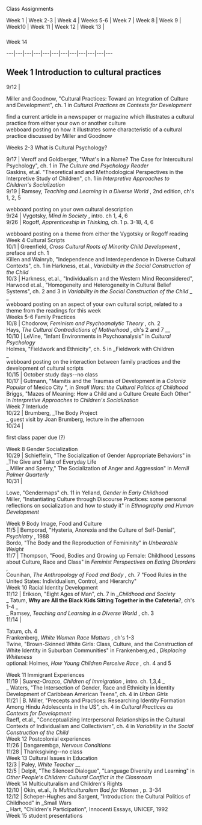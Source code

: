 

Class Assignments

Week 1 | Week 2-3 | Week 4  | Weeks 5-6  | Week 7  | Week 8  | Week 9  |
Week10  | Week 11 | Week 12 | Week 13 |

###  
Week 14  
  
---|---|---|---|---|---|---|---|---|---|---|---  
  




Week 1 Introduction to cultural practices  
---  
9/12 |

Miller and Goodnow, "Cultural Practices: Toward an Integration of Culture and
Development", ch. 1 in _Cultural Practices as Contexts for Development_  
  
find a current article in a newspaper or magazine which illustrates a cultural
practice from either your own or another culture  
webboard posting on how it illustrates some characteristic of a cultural
practice discussed by Miller and Goodnow  
  
Weeks 2-3 What is Cultural Psychology?  
  
9/17 | Veroff and Goldberger, "What's in a Name? The Case for Intercultural
Psychology", ch. 1 in _The Culture and Psychology Reader_  
Gaskins, et.al.  "Theoretical and and Methodological Perspectives in the
Interpretive Study of Children", ch. 1 in _Interpretive Approaches to
Children's Socialization_  
9/19 | Ramsey, _Teaching and Learning in a Diverse World_ , 2nd edition, ch's
1, 2, 5  
  
webboard posting on your own cultural description  
9/24 | Vygotsky, _Mind in Society_ , intro. ch 1, 4, 6  
9/26 | Rogoff, _Apprenticeship in Thinking,_ ch. 1 p. 3-18, 4, 6  
  
webboard posting on a theme from either the Vygotsky or Rogoff reading  
Week 4 Cultural Scripts  
10/1 | Greenfield, _Cross Cultural Roots of Minority Child Development_ ,
preface and ch. 1  
Killen and Wainryb, "Independence and Interdependence in Diverse Cultural
Contexts", ch. 1 in Harkness, et.al., _Variability in the Social Construction
of the Child_  
10/3 | Harkness, et.al., "Individualism and the Western Mind Reconsidered",
Harwood et.al., "Homogeneity and Heterogeneity in Cultural Belief Systems",
ch. 2 and 3 in _Variability in the Social Construction of the Child_ _  
_  
webboard posting on an aspect of your own cultural script, related to a theme
from the readings for this week  
Weeks 5-6 Family Practices  
10/8 | Chodorow, _Feminism and Psychoanalytic Theory_ , ch. 2  
Hays, _The Cultural Contradictions of Motherhood_ , ch's 2 and 7 __  
10/10 | LeVine, "Infant Environments in Psychoanalysis" in _Cultural
Psychology_  
Holmes,  "Fieldwork and Ethnicity", ch. 5 in _Fieldwork with Children  
_  
webboard posting on the interaction between family practices and the
development of cultural scripts  
10/15 | October study days--no class  
10/17 | Gutmann, "Mamitis and the Traumas of Development in a _Colonia
Popular_ of Mexico City ", in _Small Wars: the Cultural Politics of Childhood_  
Briggs, "Mazes of Meaning: How a Child and a Culture Create Each Other" in
_Interpretive Approaches to Children's Socialization_  
Week 7 Interlude  
10/22 | Brumberg, _The Body Project  
_ guest visit by Joan Brumberg, lecture in the afternoon  
10/24 |

first class paper due (?)  
  
Week 8 Gender Socialization  
10/29 | Schieffelin, "The Socialization of Gender Appropriate Behaviors" in
_The Give and Take of Everyday Life  
_ Miller and Sperry," The Socialization of Anger and Aggression" in _Merrill
Palmer Quarterly_  
10/31 |

Lowe, "Gendermaps" ch. 11 in Yelland, _Gender in Early Childhood_  
Miller,  "Instantiating Culture through Discourse Practices: some personal
reflections on socialization and how to study it" in _Ethnography and Human
Development_  
  
Week 9 Body Image, Food and Culture  
11/5 | Bemporad, "Hysteria, Anorexia and the Culture of Self-Denial",
_Psychiatry_ , 1988  
Bordo, "The Body and the Reproduction of Femininity" in _Unbearable Weight_  
11/7 | Thompson, "Food, Bodies and Growing up Female: Childhood Lessons about
Culture, Race and Class" in _Feminist Perspectives on Eating Disorders_ ,  
Counihan, _The Anthropology of Food and Body_ , ch. 7 "Food Rules in the
United States: Individualism, Control, and Hierarchy"  
Week 10 Racial Identity Development  
11/12 | Erikson, "Eight Ages of Man", ch. 7 in __Childhood and Society_  
_ Tatum, __Why are All the Black Kids Sitting Together in the Cafeteria__?,
ch's 1-4 _  
_ Ramsey, _Teaching and Learning in a Diverse World_ , ch. 3  
11/14 |

Tatum, ch. 4  
Frankenberg, _White Women Race Matters_ , ch's 1-3  
Twine,  "Brown-Skinned White Girls: Class, Culture, and the Construction of
White Identity in Suburban Communities" in Frankenberg,ed., _Displacing
Whiteness_  
optional: Holmes, _How Young Children Perceive Race_ , ch. 4 and 5  
  
Week 11 Immigrant Experiences  
11/19 | Suarez-Orozco, _Children of Immigration_ , intro. ch. 1,3,4 _  
_ Waters, "The Intersection of Gender, Race and Ethnicity in Identity
Development of Caribbean American Teens", ch. 4 in _Urban Girls_  
11/21 | B. Miller, "Precepts and Practices: Researching Identity Formation
Among Hindu Adolescents in the US", ch. 4 in _Cultural Practices as Contexts
for Development_  
Raeff, et.al.,  "Conceptualizing Interpersonal Relationships in the Cultural
Contexts of Individualism and Collectivism", ch. 4 in _Variability in the
Social Construction of the Child_  
Week 12 Postcolonial experiences  
11/26 | Dangarembga, _Nervous Conditions_  
11/28 | Thanksgiving--no class  
Week 13 Cultural Issues in Education  
12/3 | Paley, _White Teacher_ __  
12/5 | Delpit, "The Silenced Dialogue", "Language Diversity and Learning" in
_Other People's Children: Cultural Conflict in the Classroom_  
Week 14 Multiculturalism and Children's Rights  
12/10 | Okin, et.al., _Is Multiculturalism Bad for Women_ , p. 3-34  
12/12 | Scheper-Hughes and Sargent, "Introduction: the Cultural Politics of
Childhood" in _Small Wars  
_ Hart, "Children's Participation", Innocenti Essays, UNICEF, 1992  
Week 15 student presentations  
  
  



  
  
  
  
  
  

